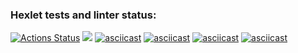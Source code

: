 ### Hexlet tests and linter status:
[![Actions Status](https://github.com/BOMBYASCHER/java-project-61/workflows/hexlet-check/badge.svg)](https://github.com/BOMBYASCHER/java-project-61/actions)
<a href="https://codeclimate.com/github/BOMBYASCHER/java-project-61/maintainability"><img src="https://api.codeclimate.com/v1/badges/178e31ed1d89018be316/maintainability" /></a>
[![asciicast](https://asciinema.org/a/k27xNX5dt8XzCdBuJUtb2PHfW.svg)](https://asciinema.org/a/k27xNX5dt8XzCdBuJUtb2PHfW)
[![asciicast](https://asciinema.org/a/SR2zhPyDnHxSwD7k2oH0LUE4r.svg)](https://asciinema.org/a/SR2zhPyDnHxSwD7k2oH0LUE4r)
[![asciicast](https://asciinema.org/a/avSqX480PRlgx4Rm8L0oCkrZF.svg)](https://asciinema.org/a/avSqX480PRlgx4Rm8L0oCkrZF)
[![asciicast](https://asciinema.org/a/rF6vevyoh8uzBeuHUvxzGscaK.svg)](https://asciinema.org/a/rF6vevyoh8uzBeuHUvxzGscaK)